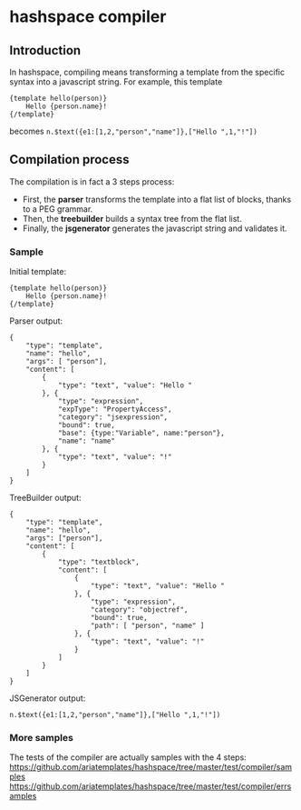 # hashspace compiler #

## Introduction ##

In hashspace, compiling means transforming a template from the specific syntax into a javascript string.
For example, this template
```
{template hello(person)}
    Hello {person.name}!
{/template}
```
becomes `n.$text({e1:[1,2,"person","name"]},["Hello ",1,"!"])`

## Compilation process ##

The compilation is in fact a 3 steps process:
- First, the **parser** transforms the template into a flat list of blocks, thanks to a PEG grammar.
- Then, the **treebuilder** builds a syntax tree from the flat list.
- Finally, the **jsgenerator** generates the javascript string and validates it.

### Sample ###
Initial template:
```
{template hello(person)}
    Hello {person.name}!
{/template}
```

Parser output:
```
{
    "type": "template",
    "name": "hello",
    "args": [ "person"],
    "content": [
        {
            "type": "text", "value": "Hello "
        }, {
            "type": "expression",
            "expType": "PropertyAccess",
            "category": "jsexpression",
            "bound": true,
            "base": {type:"Variable", name:"person"},
            "name": "name"
        }, {
            "type": "text", "value": "!"
        }
    ]
}
```

TreeBuilder output:
```
{
    "type": "template",
    "name": "hello",
    "args": ["person"],
    "content": [
        {
            "type": "textblock",
            "content": [
                {
                    "type": "text", "value": "Hello "
                }, {
                    "type": "expression",
                    "category": "objectref",
                    "bound": true,
                    "path": [ "person", "name" ]
                }, {
                    "type": "text", "value": "!"
                }
            ]
        }
    ]
}
```

JSGenerator output:
```
n.$text({e1:[1,2,"person","name"]},["Hello ",1,"!"])
```

### More samples ###
The tests of the compiler are actually samples with the 4 steps:
https://github.com/ariatemplates/hashspace/tree/master/test/compiler/samples
https://github.com/ariatemplates/hashspace/tree/master/test/compiler/errsamples